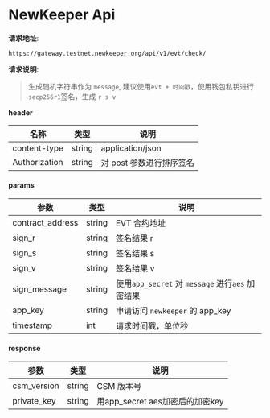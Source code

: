 # NewKeeper Api 


**请求地址**:

 `https://gateway.testnet.newkeeper.org/api/v1/evt/check/`


**请求说明**:

> 生成随机字符串作为  `message`,   建议使用`evt + 时间戳`，使用钱包私钥进行`secp256r1`签名，生成 `r s v` 



**header** 

| 名称          | 类型   | 说明                     |
| ------------- | ------ | ------------------------ |
| content-type  | string | application/json         |
| Authorization | string | 对 post 参数进行排序签名 |

#### params

| 参数             | 类型   | 说明                                             |
| ---------------- | ------ | ------------------------------------------------ |
| contract_address | string | EVT 合约地址                                     |
| sign_r           | string | 签名结果 r                                       |
| sign_s           | string | 签名结果 s                                       |
| sign_v           | string | 签名结果 v                                       |
| sign_message     | string | 使用`app_secret` 对 `message` 进行`aes` 加密结果 |
| app_key          | string | 申请访问 `newkeeper` 的 app_key                  |
| timestamp        | int    | 请求时间戳，单位秒                               |

#### response

| 参数        | 类型   | 说明                            |
| ----------- | ------ | ------------------------------- |
| csm_version | string | CSM 版本号                      |
| private_key | string | 用app_secret aes加密后的加密key |



